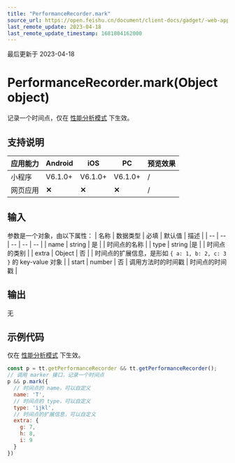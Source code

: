 ```yaml
---
title: "PerformanceRecorder.mark"
source_url: https://open.feishu.cn/document/client-docs/gadget/-web-app-api/performance/PerformanceRecorder/mark
last_remote_update: 2023-04-18
last_remote_update_timestamp: 1681804162000
---
```

最后更新于 2023-04-18

# PerformanceRecorder.mark(Object object)
记录一个时间点，仅在 [性能分析模式](https://open.feishu.cn/document/uYjL24iN/uEzMzUjLxMzM14SMzMTN/gadget-debugging/performance-analysis) 下生效。
## 支持说明

应用能力 | Android | iOS | PC | 预览效果
--- | --- | --- | --- | ---
小程序 | V6.1.0+ | V6.1.0+ | V6.1.0+ | /
网页应用 | **✕** | **✕** | **✕** | /

## 输入
参数是一个对象，由以下属性：
| 名称 | 数据类型 | 必填 | 默认值 | 描述 |
| -- | -- | -- | -- | -- |
| name | string | 是 |  | 时间点的名称 |
| type | string |是 |  | 时间点的类别 |
| extra | Object | 否 |  | 时间点的扩展信息，是形如 `{ a: 1, b: 2, c: 3 }` 的 key-value 对象 |
| start | number | 否 | 调用方法时的时间戳 | 时间点的时间戳 |

## 输出
无
## 示例代码
仅在 [性能分析模式](https://open.feishu.cn/document/uYjL24iN/uEzMzUjLxMzM14SMzMTN/gadget-debugging/performance-analysis) 下生效。
```javascript
const p = tt.getPerformanceRecorder && tt.getPerformanceRecorder();
// 调用 marker 接口，记录一个时间点
p && p.mark({
  // 时间点的 name，可以自定义
  name: 'T',
  // 时间点的 type，可以自定义
  type: 'ijkl',
  // 时间点的扩展信息，可以自定义
  extra: {
    g: 7,
    h: 8,
    i: 9
  }
})
```
